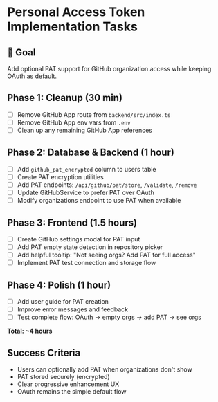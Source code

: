 # Personal Access Token Implementation Tasks

## 🎯 Goal
Add optional PAT support for GitHub organization access while keeping OAuth as default.

## Phase 1: Cleanup (30 min)
- [ ] Remove GitHub App route from `backend/src/index.ts`
- [ ] Remove GitHub App env vars from `.env`
- [ ] Clean up any remaining GitHub App references

## Phase 2: Database & Backend (1 hour)
- [ ] Add `github_pat_encrypted` column to users table
- [ ] Create PAT encryption utilities
- [ ] Add PAT endpoints: `/api/github/pat/store`, `/validate`, `/remove`
- [ ] Update GitHubService to prefer PAT over OAuth
- [ ] Modify organizations endpoint to use PAT when available

## Phase 3: Frontend (1.5 hours)
- [ ] Create GitHub settings modal for PAT input
- [ ] Add PAT empty state detection in repository picker
- [ ] Add helpful tooltip: "Not seeing orgs? Add PAT for full access"
- [ ] Implement PAT test connection and storage flow

## Phase 4: Polish (1 hour)
- [ ] Add user guide for PAT creation
- [ ] Improve error messages and feedback
- [ ] Test complete flow: OAuth → empty orgs → add PAT → see orgs

**Total: ~4 hours**

## Success Criteria
- Users can optionally add PAT when organizations don't show
- PAT stored securely (encrypted)
- Clear progressive enhancement UX
- OAuth remains the simple default flow
